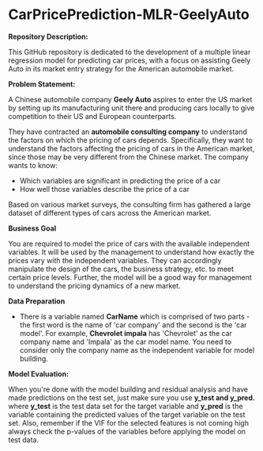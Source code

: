 # CarPricePrediction-MLR-GeelyAuto

**Repository Description:**

This GitHub repository is dedicated to the development of a multiple linear regression model for predicting car prices, with a focus on assisting Geely Auto in its market entry strategy for the American automobile market.

**Problem Statement:**

A Chinese automobile company **Geely Auto** aspires to enter the US market by setting up its manufacturing unit there and producing cars locally to give competition to their US and European counterparts. 


They have contracted an **automobile consulting company** to understand the factors on which the pricing of cars depends. Specifically, they want to understand the factors affecting the pricing of cars in the American market, since those may be very different from the Chinese market. The company wants to know:

* Which variables are significant in predicting the price of a car
* How well those variables describe the price of a car

Based on various market surveys, the consulting firm has gathered a large dataset of different types of cars across the American market. 

**Business Goal** 

You are required to model the price of cars with the available independent variables. It will be used by the management to understand how exactly the prices vary with the independent variables. They can accordingly manipulate the design of the cars, the business strategy, etc. to meet certain price levels. Further, the model will be a good way for management to understand the pricing dynamics of a new market. 

**Data Preparation**

* There is a variable named **CarName** which is comprised of two parts - the first word is the name of 'car company' and the second is the 'car model'. For example, **Chevrolet impala** has 'Chevrolet' as the car company name and 'Impala' as the car model name. You need to consider only the company name as the independent variable for model building. 
 
**Model Evaluation:**

When you're done with the model building and residual analysis and have made predictions on the test set, just make sure you use **y_test and y_pred.**
where **y_test** is the test data set for the target variable and **y_pred** is the variable containing the predicted values of the target variable on the test set. Also, remember if the VIF for the selected features is not coming high always check the p-values of the variables before applying the model on test data.
